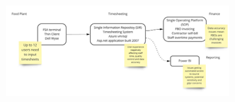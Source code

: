 ![fsa_food_plant_inspection_timesheeting_data_flow.jpg](uploads/fsa_food_plant_inspection_timesheeting_data_flow.jpg)